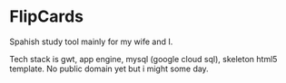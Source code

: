 # FlipCards

Spahish study tool mainly for my wife and I.  

Tech stack is gwt, app engine, mysql (google cloud sql), skeleton html5 template.  No public domain yet but i might some day.
